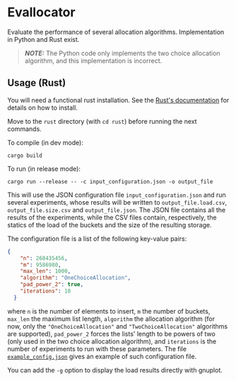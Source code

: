 # Evallocator

Evaluate the performance of several allocation algorithms.
Implementation in Python and Rust exist.

> **_NOTE:_**  The Python code only implements the two choice allocation algorithm, and this implementation is incorrect.

## Usage (Rust)

You will need a functional rust installation. See the [Rust's documentation](<https://www.rust-lang.org/tools/install>) for details on how to install.

Move to the `rust` directory (with `cd rust`) before running the next commands.

To compile (in dev mode):
```
cargo build
```

To run (in release mode):
```
cargo run --release -- -c input_configuration.json -o output_file
```
This will use the JSON configuration file `input_configuration.json` and run several experiments, whose results will be written to `output_file.load.csv`, `output_file.size.csv` and `output_file.json`. The JSON file contains all the results of the experiments, while the CSV files contain, respectively, the statics of the load of the buckets and the size of the resulting storage.

The configuration file is a list of the following key-value pairs:
```json
{
    "n": 268435456,
    "m": 9586980,
    "max_len": 1000,
    "algorithm": "OneChoiceAllocation",
    "pad_power_2": true,
    "iterations": 10
  }
```
where `n` is the number of elements to insert, `m` the number of buckets, `max_len` the maximum list length, `algorithm` the allocation algorithm (for now, only the `"OneChoiceAllocation"` and `"TwoChoiceAllocation"` algorithms are supported), `pad_power_2` forces the lists' length to be powers of two (only used in the two choice allocation algorithm), and `iterations` is the number of experiments to run with these parameters.
The file [`example_config.json`](rust/example_config.json
) gives an example of such configuration file.


You can add the `-g` option to display the load results directly with gnuplot.